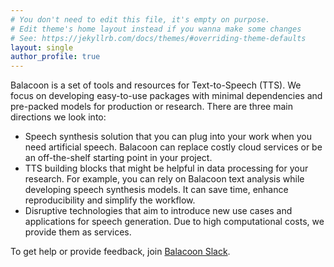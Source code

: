 ```yaml
---
# You don't need to edit this file, it's empty on purpose.
# Edit theme's home layout instead if you wanna make some changes
# See: https://jekyllrb.com/docs/themes/#overriding-theme-defaults
layout: single
author_profile: true
---
```


Balacoon is a set of tools and resources for Text-to-Speech (TTS).
We focus on developing easy-to-use packages with minimal dependencies
and pre-packed models for production or research. 
There are three main directions we look into:

- Speech synthesis solution that you can plug into your work
  when you need artificial speech. Balacoon can replace costly
  cloud services or be an off-the-shelf starting point in your project.
- TTS building blocks that might be helpful in data processing for your
  research. For example, you can rely on Balacoon text analysis
  while developing speech synthesis models. It can save time,
  enhance reproducibility and simplify the workflow.
- Disruptive technologies that aim to introduce new use cases
  and applications for speech generation. Due to high computational costs,
  we provide them as services.

To get help or provide feedback,
join [Balacoon Slack](https://join.slack.com/t/balacoon/shared_invite/zt-1syqpvq75-s7iCBJhZcQrsmrLrAU3fhw).